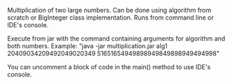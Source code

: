 Multiplication of two large numbers. 
Can be done using algorithm from scratch or BigInteger class implementation. 
Runs from command line or IDE's console.

Execute from jar with the command containing arguments for algorithm and both numbers.
Example: "java -jar multiplication.jar alg1 20409034209492049020349 51651654949898949849898949494998"

You can uncomment a block of code in the main() method to use IDE's console.